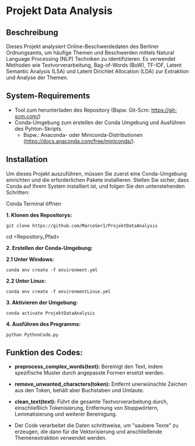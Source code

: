 # Projekt Data Analysis

## Beschreibung
Dieses Projekt analysiert Online-Beschwerdedaten des Berliner Ordnungsamts, um häufige Themen und Beschwerden mittels Natural Language Processing (NLP) Techniken zu identifizieren. Es verwendet Methoden wie Textvorverarbeitung, Bag-of-Words (BoW), TF-IDF, Latent Semantic Analysis (LSA) und Latent Dirichlet Allocation (LDA) zur Extraktion und Analyse der Themen.

## System-Requirements
- Tool zum herunterladen des Repository (Bspw. Git-Scm: https://git-scm.com/)
- Conda-Umgebung zum erstellen der Conda Umgebung und Ausführen des Pyhton-Skripts.
  - Bspw.: Anaconda- oder Miniconda-Distributionen (https://docs.anaconda.com/free/miniconda/).

## Installation
Um dieses Projekt auszuführen, müssen Sie zuerst eine Conda-Umgebung einrichten und die erforderlichen Pakete installieren. Stellen Sie sicher, dass Conda auf Ihrem System installiert ist, und folgen Sie den untenstehenden Schritten:

Conda Terminal öffnen

**1. Klonen des Repositorys:**
```
git clone https://github.com/MarcoSer1/ProjektDataAnalysis
```
cd <Repository_Pfad>

**2. Erstellen der Conda-Umgebung:**

**2.1 Unter Windows:**
```
conda env create -f environment.yml
```
**2.2 Unter Linux:**
```
conda env create -f environmentLinux.yml
```
**3. Aktivieren der Umgebung:**
```
conda activate ProjektDataAnalysis
```
**4. Ausführen des Programms:**
```
python PythonCode.py
```
## Funktion des Codes:

- **preprocess_complex_words(text):** Bereinigt den Text, indem spezifische Muster durch angepasste Formen ersetzt werden.

- **remove_unwanted_characters(token):** Entfernt unerwünschte Zeichen aus den Token, behält aber Buchstaben und Umlaute.

- **clean_text(text):** Führt die gesamte Textvorverarbeitung durch, einschließlich Tokenisierung, Entfernung von Stoppwörtern, Lemmatisierung und weiterer Bereinigung.

- Der Code verarbeitet die Daten schrittweise, um "saubere Texte" zu erzeugen, die dann für die Vektorisierung und anschließende Themenextraktion verwendet werden.

